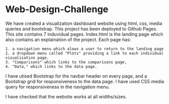 # Web-Design-Challenge

We have created a visualization dashboard website using html, css, media queries and bootstrap. This project has been deployed to Github Pages. This site contains 7 induvidual pages. Index.html is the landing page which also contains an explaination of the project. Each page has:

    1. a navigation menu which alows a user to return to the landing page
    2. a dropdown menu called "Plots" providing a link to each individual visualisation page.
    3. "Comparisons" which links to the comparisons page, 
    4. "Data," which links to the data page.

I have utised Bootstrap for the navbar header on every page, and a Bootstrap grid for responsiveness to the data page. I have used CSS media query for responsiveness in the navigation menu.

I have checked that the website works at all widths/sizes.